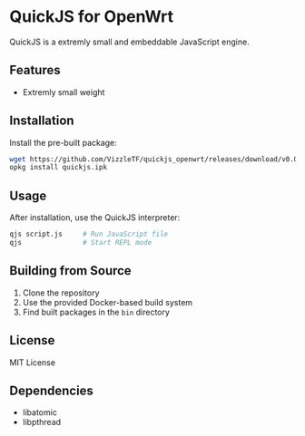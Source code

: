 # QuickJS for OpenWrt

QuickJS is a extremly small and embeddable JavaScript engine.

## Features

- Extremly small weight

## Installation

Install the pre-built package:

```bash
wget https://github.com/VizzleTF/quickjs_openwrt/releases/download/v0.0.5/quickjs_2020-11-08-2_aarch64_cortex-a53.ipk -O quickjs.ipk
opkg install quickjs.ipk
```

## Usage

After installation, use the QuickJS interpreter:

```bash
qjs script.js     # Run JavaScript file
qjs               # Start REPL mode
```

## Building from Source

1. Clone the repository
2. Use the provided Docker-based build system
3. Find built packages in the `bin` directory

## License

MIT License

## Dependencies

- libatomic
- libpthread